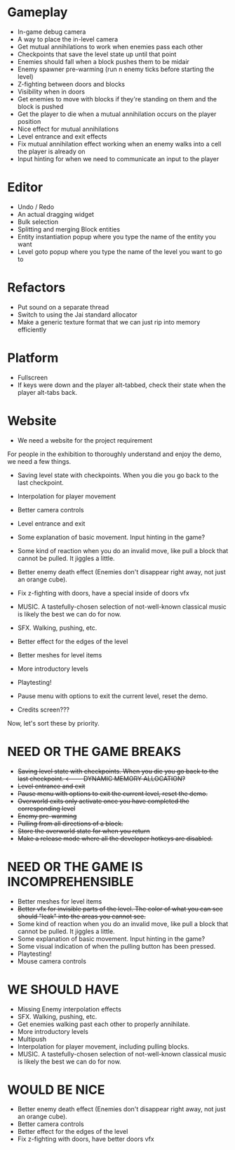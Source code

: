 # Gameplay
- In-game debug camera
- A way to place the in-level camera
- Get mutual annihilations to work when enemies pass each other
- Checkpoints that save the level state up until that point
- Enemies should fall when a block pushes them to be midair
- Enemy spawner pre-warming (run n enemy ticks before starting the level)
- Z-fighting between doors and blocks
- Visibility when in doors
- Get enemies to move with blocks if they're standing on them and the block is pushed
- Get the player to die when a mutual annihilation occurs on the player position
- Nice effect for mutual annihilations
- Level entrance and exit effects
- Fix mutual annihilation effect working when an enemy walks into a cell the player is already on
- Input hinting for when we need to communicate an input to the player


# Editor
- Undo / Redo
- An actual dragging widget
- Bulk selection
- Splitting and merging Block entities
- Entity instantiation popup where you type the name of the entity you want
- Level goto popup where you type the name of the level you want to go to


# Refactors
- Put sound on a separate thread
- Switch to using the Jai standard allocator
- Make a generic texture format that we can just rip into memory efficiently


# Platform
- Fullscreen
- If keys were down and the player alt-tabbed, check their state when the player
alt-tabs back.


# Website
- We need a website for the project requirement




For people in the exhibition to thoroughly understand and enjoy the demo, we need a few things.

- Saving level state with checkpoints. When you die you go back to the last checkpoint.
- Interpolation for player movement
- Better camera controls
- Level entrance and exit
- Some explanation of basic movement. Input hinting in the game?
- Some kind of reaction when you do an invalid move, like pull a block that cannot be pulled. It jiggles a little.
- Better enemy death effect (Enemies don't disappear right away, not just an orange cube).
- Fix z-fighting with doors, have a special inside of doors vfx
- MUSIC. A tastefully-chosen selection of not-well-known classical music is likely the best we can do for now.
- SFX. Walking, pushing, etc.
- Better effect for the edges of the level
- Better meshes for level items

- More introductory levels
- Playtesting!

- Pause menu with options to exit the current level, reset the demo.
- Credits screen???


Now, let's sort these by priority.

# NEED OR THE GAME BREAKS
- ~~Saving level state with checkpoints. When you die you go back to the last checkpoint. <--- DYNAMIC MEMORY ALLOCATION?~~
- ~~Level entrance and exit~~
- ~~Pause menu with options to exit the current level, reset the demo.~~
- ~~Overworld exits only activate once you have completed the corresponding level~~
- ~~Enemy pre-warming~~
- ~~Pulling from all directions of a block.~~
- ~~Store the overworld state for when you return~~
- ~~Make a release mode where all the developer hotkeys are disabled.~~

# NEED OR THE GAME IS INCOMPREHENSIBLE
- Better meshes for level items
- ~~Better vfx for invisible parts of the level. The color of what you can see should "leak" into the areas you cannot see.~~
- Some kind of reaction when you do an invalid move, like pull a block that cannot be pulled. It jiggles a little.
- Some explanation of basic movement. Input hinting in the game?
- Some visual indication of when the pulling button has been pressed.
- Playtesting!
- Mouse camera controls

# WE SHOULD HAVE
- Missing Enemy interpolation effects
- SFX. Walking, pushing, etc.
- Get enemies walking past each other to properly annihilate.
- More introductory levels
- Multipush
- Interpolation for player movement, including pulling blocks.
- MUSIC. A tastefully-chosen selection of not-well-known classical music is likely the best we can do for now.

# WOULD BE NICE
- Better enemy death effect (Enemies don't disappear right away, not just an orange cube).
- Better camera controls
- Better effect for the edges of the level
- Fix z-fighting with doors, have better doors vfx

